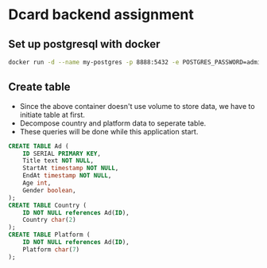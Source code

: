 # Dcard backend assignment

## Set up postgresql with docker
```sh
docker run -d --name my-postgres -p 8888:5432 -e POSTGRES_PASSWORD=admin postgres:14-alpine3.17
```
## Create table
* Since the above container doesn't use volume to store data, we have to initiate table at first.
* Decompose country and platform data to seperate table.
* These queries will be done while this application start.
```sql
CREATE TABLE Ad (
    ID SERIAL PRIMARY KEY,
    Title text NOT NULL,
	StartAt timestamp NOT NULL,
	EndAt timestamp NOT NULL,
	Age int,
	Gender boolean,
);
CREATE TABLE Country (
    ID NOT NULL references Ad(ID),
	Country char(2)
);
CREATE TABLE Platform (
    ID NOT NULL references Ad(ID),
	Platform char(7)
);
```
